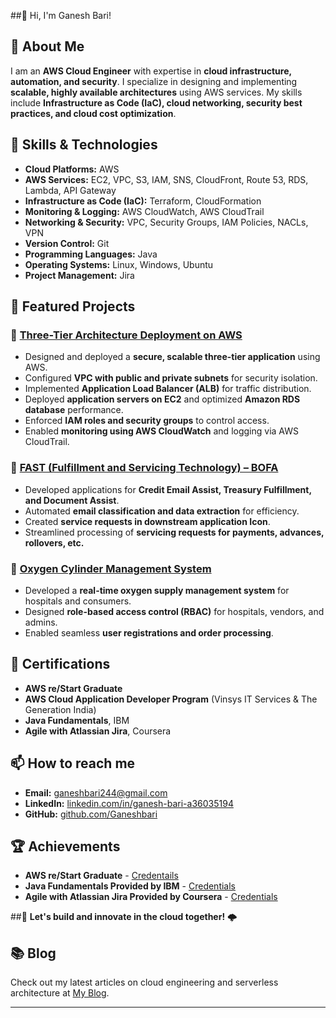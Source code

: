  ##👋 Hi, I'm Ganesh Bari!

## 🌟 About Me
I am an **AWS Cloud Engineer** with expertise in **cloud infrastructure, automation, and security**. I specialize in designing and implementing **scalable, highly available architectures** using AWS services. My skills include **Infrastructure as Code (IaC), cloud networking, security best practices, and cloud cost optimization**.

## 🚀 Skills & Technologies
- **Cloud Platforms:** AWS
- **AWS Services:** EC2, VPC, S3, IAM, SNS, CloudFront, Route 53, RDS, Lambda, API Gateway
- **Infrastructure as Code (IaC):** Terraform, CloudFormation
- **Monitoring & Logging:** AWS CloudWatch, AWS CloudTrail
- **Networking & Security:** VPC, Security Groups, IAM Policies, NACLs, VPN
- **Version Control:** Git
- **Programming Languages:** Java
- **Operating Systems:** Linux, Windows, Ubuntu
- **Project Management:** Jira

## 📂 Featured Projects
### 🔹 [Three-Tier Architecture Deployment on AWS](#)
- Designed and deployed a **secure, scalable three-tier application** using AWS.
- Configured **VPC with public and private subnets** for security isolation.
- Implemented **Application Load Balancer (ALB)** for traffic distribution.
- Deployed **application servers on EC2** and optimized **Amazon RDS database** performance.
- Enforced **IAM roles and security groups** to control access.
- Enabled **monitoring using AWS CloudWatch** and logging via AWS CloudTrail.

### 🔹 [FAST (Fulfillment and Servicing Technology) – BOFA](#)
- Developed applications for **Credit Email Assist, Treasury Fulfillment, and Document Assist**.
- Automated **email classification and data extraction** for efficiency.
- Created **service requests in downstream application Icon**.
- Streamlined processing of **servicing requests for payments, advances, rollovers, etc.**

### 🔹 [Oxygen Cylinder Management System](#)
- Developed a **real-time oxygen supply management system** for hospitals and consumers.
- Designed **role-based access control (RBAC)** for hospitals, vendors, and admins.
- Enabled seamless **user registrations and order processing**.

## 📜 Certifications
- **AWS re/Start Graduate**
- **AWS Cloud Application Developer Program** (Vinsys IT Services & The Generation India)
- **Java Fundamentals**, IBM
- **Agile with Atlassian Jira**, Coursera

## 📫 How to reach me
- **Email:** [ganeshbari244@gmail.com](mailto:ganeshbari244@gmail.com)
- **LinkedIn:** [linkedin.com/in/ganesh-bari-a36035194](https://www.linkedin.com/in/ganesh-bari-a36035194)
- **GitHub:** [github.com/Ganeshbari](https://github.com/Ganeshbari)

## 🏆 Achievements
- **AWS re/Start Graduate** - [Credentails](https://www.credly.com/badges/e9c56dbb-2e48-4d66-8c3a-b4608c5218a3/public_url)
- **Java Fundamentals Provided by IBM** - [Credentials](https://courses.etrain.skillsnetwork.site/certificates/50bb8fed43844813b01f12a8fb35d048)
- **Agile with Atlassian Jira Provided by Coursera** - [Credentials](https://coursera.org/verify/YA4TQPC83B56)

##🚀 **Let's build and innovate in the cloud together!** 🌩️

## 📚 Blog
Check out my latest articles on cloud engineering and serverless architecture at [My Blog](https://yourblog.com).

---


